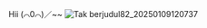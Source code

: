 Hii (⌒0⌒)／~~
![Tak berjudul82_20250109120737](https://github.com/user-attachments/assets/d4aefd43-a871-40d9-b6da-7822719a0f48)
